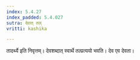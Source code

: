 ```yaml
---
index: 5.4.27
index_padded: 5.4.027
sutra: देवात् तल्
vritti: kashika

---
```

तादर्थ्ये इति निवृत्तम्। देवशब्दात् स्वार्थे तल्प्रत्ययो भवति। देव एव देवता।